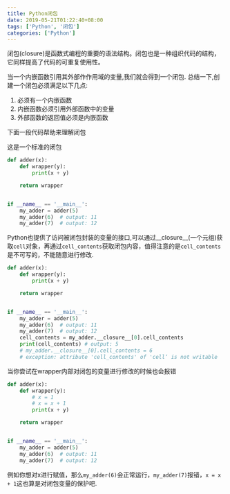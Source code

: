 ```yaml
---
title: Python闭包
date: 2019-05-21T01:22:40+08:00
tags: ['Python', '闭包']
categories: ['Python']
---
```


闭包(closure)是函数式编程的重要的语法结构。闭包也是一种组织代码的结构，它同样提高了代码的可重复使用性。

当一个内嵌函数引用其外部作作用域的变量,我们就会得到一个闭包. 总结一下,创建一个闭包必须满足以下几点:

1. 必须有一个内嵌函数
2. 内嵌函数必须引用外部函数中的变量
3. 外部函数的返回值必须是内嵌函数

下面一段代码帮助来理解闭包

这是一个标准的闭包

```Python
def adder(x):
    def wrapper(y):
        print(x + y)

    return wrapper


if __name__ == '__main__':
    my_adder = adder(5)
    my_adder(6)  # output: 11
    my_adder(7)  # output: 12

```

Python也提供了访问被闭包封装的变量的接口,可以通过__closure__(一个元组)获取`cell`对象，再通过`cell_contents`获取闭包内容，值得注意的是`cell_contents`是不可写的，不能随意进行修改.

```Python
def adder(x):
    def wrapper(y):
        print(x + y)

    return wrapper


if __name__ == '__main__':
    my_adder = adder(5)
    my_adder(6)  # output: 11
    my_adder(7)  # output: 12
    cell_contents = my_adder.__closure__[0].cell_contents
    print(cell_contents) # output: 5
    # my_adder.__closure__[0].cell_contents = 6
    # exception: attribute 'cell_contents' of 'cell‘ is not writable
```

当你尝试在wrapper内部对闭包的变量进行修改的时候也会报错

```Python
def adder(x):
    def wrapper(y):
        # x = 1
        # x = x + 1
        print(x + y)

    return wrapper


if __name__ == '__main__':
    my_adder = adder(5)
    my_adder(6)  # output: 11
    my_adder(7)  # output: 12
```

例如你想对x进行赋值，那么`my_adder(6)`会正常运行，`my_adder(7)`报错，`x = x + 1`这也算是对闭包变量的保护吧.